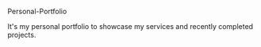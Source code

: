 Personal-Portfolio

It's my personal portfolio to showcase my services and recently completed projects.

